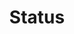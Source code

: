 ---
title: 'Status'
field: 'is.item.status'
slug: 'is-item-status'
description: 'The stage the resource has reached'
comment: 'Select from control list'
required: True
vocabulary: 'vocabulary.txt'
module: 'Status'
cluster: 'Global'
policy: 'Controlled value. Single select from control list.'
layout: 'home'
---
